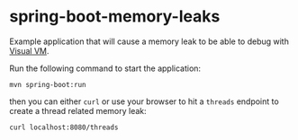 # spring-boot-memory-leaks
Example application that will cause a memory leak to be able to debug with [Visual VM](https://visualvm.github.io/).

Run the following command to start the application:

`mvn spring-boot:run`


then you can either `curl` or use your browser to hit a `threads` endpoint to create a thread related memory leak:

`curl localhost:8080/threads`

